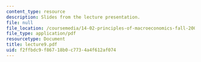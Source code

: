 ```yaml
---
content_type: resource
description: Slides from the lecture presentation.
file: null
file_location: /coursemedia/14-02-principles-of-macroeconomics-fall-2004/f2ffbdc9f86718b0c7734a4f612af074_lecture9.pdf
file_type: application/pdf
resourcetype: Document
title: lecture9.pdf
uid: f2ffbdc9-f867-18b0-c773-4a4f612af074
---
```

